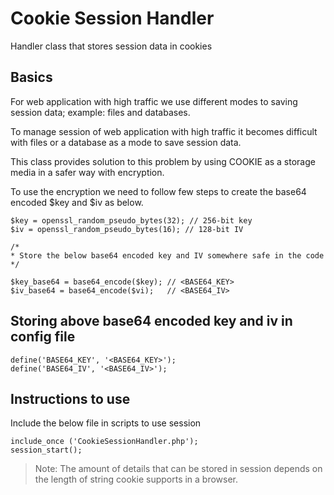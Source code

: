 # **Cookie Session Handler**
 
Handler class that stores session data in cookies
 

## Basics
 
For web application with high traffic we use different modes to saving session data; example: files and databases.
 
To manage session of web application with high traffic it becomes difficult with files or a database as a mode to save session data.
 
This class provides solution to this problem by using COOKIE as a storage media in a safer way with encryption.
 
To use the encryption we need to follow few steps to create the base64 encoded $key and $iv as below.
 

    $key = openssl_random_pseudo_bytes(32); // 256-bit key
    $iv = openssl_random_pseudo_bytes(16); // 128-bit IV
    
    /*
    * Store the below base64 encoded key and IV somewhere safe in the code
    */
    
    $key_base64 = base64_encode($key); // <BASE64_KEY>
    $iv_base64 = base64_encode($vi);   // <BASE64_IV>

## Storing above base64 encoded key and iv in config file
 

    define('BASE64_KEY', '<BASE64_KEY>');
    define('BASE64_IV', '<BASE64_IV>');

## Instructions to use
 
Include the below file in scripts to use session
 

    include_once ('CookieSessionHandler.php');
    session_start();

> Note: The amount of details that can be stored in session depends on the length of string cookie supports in a browser.